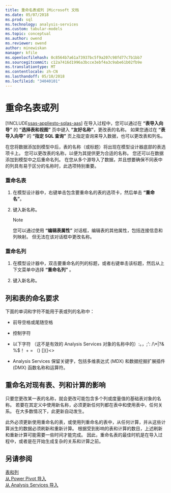 ```yaml
---
title: 重命名表或列 |Microsoft 文档
ms.date: 05/07/2018
ms.prod: sql
ms.technology: analysis-services
ms.custom: tabular-models
ms.topic: conceptual
ms.author: owend
ms.reviewer: owend
author: minewiskan
manager: kfile
ms.openlocfilehash: 0c8564b7a61a73937bc5f9a207c98fd77c7b1bb7
ms.sourcegitcommit: c12a7416d1996a3bcce3ebf4a3c9abe61b02fb9e
ms.translationtype: MT
ms.contentlocale: zh-CN
ms.lasthandoff: 05/10/2018
ms.locfileid: "34040101"
---
```

# <a name="rename-a-table-or-column"></a>重命名表或列 
[!INCLUDE[ssas-appliesto-sqlas-aas](../../includes/ssas-appliesto-sqlas-aas.md)]
  在导入过程中，您可以通过在 **“表导入向导”** 的 **“选择表和视图”** 页中键入 **“友好名称”**，更改表的名称。 如果您通过在 **“表导入向导”** 的 **“指定 SQL 查询”** 页上指定查询来导入数据，也可以更改表和列名。  
  
 在您将数据添加到模型中后，表的名称（或标题）将出现在模型设计器底部的表选项卡上。 您可以更改表的名称，以便为其提供更为合适的名称。 您还可以在数据添加到模型中之后重命名列。 在您从多个源导入了数据，并且想要确保不同表中的列具有易于区分的名称时，此选项特别重要。  
  
### <a name="to-rename-a-table"></a>重命名表  
  
1.  在模型设计器中，右键单击包含要重命名的表的选项卡，然后单击 **“重命名”**。  
  
2.  键入新名称。  
  
    > [!NOTE]  
    >  您可以通过使用 **“编辑表属性”** 对话框，编辑表的其他属性，包括连接信息和列映射。 但无法在该对话框中更改名称。  
  
### <a name="to-rename-a-column"></a>重命名列  
  
1.  在模型设计器中，双击要重命名的列的标题，或者右键单击该标题，然后从上下文菜单中选择 **“重命名列”** 。  
  
2.  键入新名称。  
  
## <a name="naming-requirements-for-columns-and-tables"></a>列和表的命名要求  
 下面的单词和字符不能用于表或列的名称中：  
  
-   前导空格或尾随空格  
  
-   控制字符  
  
-   以下字符 （这不是有效的 Analysis Services 对象的名称中的）:。，;': /\\*|?& %$！ + = （) []{}<>  
  
-   Analysis Services 保留关键字，包括多维表达式 (MDX) 和数据挖掘扩展插件 (DMX) 函数名称和运算符。  
  
## <a name="effect-of-renaming-on-existing-tables-columns-and-calculations"></a>重命名对现有表、列和计算的影响  
 只要您更改某一表的名称，就会更改可能包含多个列或度量值的基础表对象的名称。 若要在其定义中使用新名称，必须更新任何列都在表中和使用表中，任何关系。 在大多数情况下，此更新自动发生。
  
 此外必须更新使用重命名的表，或使用列重命名的表中，从任何计算，并从这些计算派生的数据必须刷新和重新计算。 根据受到影响的表和计算的数目，上述刷新和重新计算可能需要一些时间才能完成。 因此，重命名表的最佳时机是在导入过程中，或者是在开始生成复杂的关系和计算之前。  
  
## <a name="see-also"></a>另请参阅  
 [表和列](../../analysis-services/tabular-models/tables-and-columns-ssas-tabular.md)   
 [从 Power Pivot 导入](../../analysis-services/tabular-models/import-from-power-pivot-ssas-tabular.md)   
 [从 Analysis Services 导入](../../analysis-services/tabular-models/import-from-analysis-services-ssas-tabular.md)  
  
  

